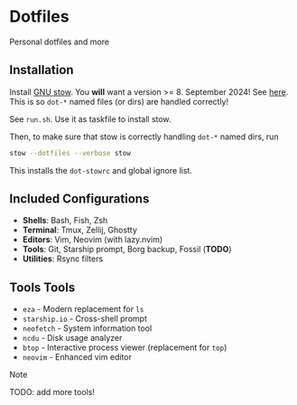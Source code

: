 # Dotfiles

Personal dotfiles and more

## Installation

Install [GNU stow](https://gnu.org/software/stow/). 
You **will** want a version >= 8. September 2024! See [here](https://cgit.git.savannah.gnu.org/cgit/stow.git/tree/NEWS). 
This is so `dot-*` named files (or dirs) are handled correctly!

See `run.sh`. Use it as taskfile to install stow.

Then, to make sure that stow is correctly handling `dot-*` named dirs, run

```bash
stow --dotfiles --verbose stow
```
This installs the `dot-stowrc` and global ignore list. 

## Included Configurations

* **Shells**: Bash, Fish, Zsh
* **Terminal**: Tmux, Zellij, Ghostty
* **Editors**: Vim, Neovim (with lazy.nvim)
* **Tools**: Git, Starship prompt, Borg backup, Fossil (**TODO**)
* **Utilities**: Rsync filters

## Tools Tools

* `eza` - Modern replacement for `ls`
* `starship.io` - Cross-shell prompt
* `neofetch` - System information tool
* `ncdu` - Disk usage analyzer
* `btop` - Interactive process viewer (replacement for `top`)
* `neovim` - Enhanced vim editor
> [!note]
> TODO: add more tools!

